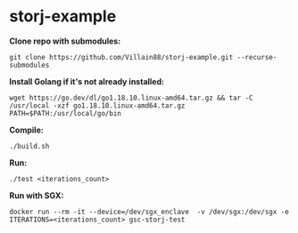# storj-example

**Clone repo with submodules:**

    git clone https://github.com/Villain88/storj-example.git --recurse-submodules

**Install Golang if it's not already installed:**

    wget https://go.dev/dl/go1.18.10.linux-amd64.tar.gz && tar -C /usr/local -xzf go1.18.10.linux-amd64.tar.gz
    PATH=$PATH:/usr/local/go/bin

**Compile:**

    ./build.sh

**Run:**

    ./test <iterations_count>

**Run with SGX:**

    docker run --rm -it --device=/dev/sgx_enclave  -v /dev/sgx:/dev/sgx -e ITERATIONS=<iterations_count> gsc-storj-test
